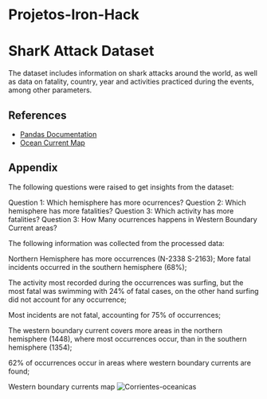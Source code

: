 # Projetos-Iron-Hack



# SharK Attack Dataset

The dataset includes information on shark attacks around the world, as well as data on fatality, country, year and activities practiced during the events, among other parameters.

## References

 
 - [Pandas Documentation](https://pandas.pydata.org/docs/index.html)
 - [Ocean Current Map](https://upload.wikimedia.org/wikipedia/commons/9/9b/Corrientes-oceanicas.png)

## Appendix
The following questions were raised to get insights from the dataset:

Question 1: Which hemisphere has more ocurrences?
Question 2: Which hemisphere has more fatalities?
Question 3: Which activity has more fatalities?
Question 3: How Many ocurrences happens in Western Boundary Current areas?

The following information was collected from the processed data:

Northern Hemisphere has more occurrences (N-2338 S-2163);
More fatal incidents occurred in the southern hemisphere (68%);

The activity most recorded during the occurrences was surfing, but the most fatal was swimming with 24% of fatal cases, on the other hand surfing did not account for any occurrence;

Most incidents are not fatal, accounting for 75% of occurrences;

The western boundary current covers more areas in the northern hemisphere (1448), where most occurrences occur, than in the southern hemisphere (1354);

62% of occurrences occur in areas where western boundary currents are found;



Western boundary currents map
![Corrientes-oceanicas](https://user-images.githubusercontent.com/101371267/161887110-ba5b618b-c2fa-424a-9f29-32187dfd3312.png)

